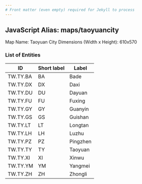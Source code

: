 ```yaml
---
# Front matter (even empty) required for Jekyll to process
---
```


## JavaScript Alias: maps/taoyuancity

Map Name: Taoyuan City
Dimensions (Width x Height): 610x570

### List of Entities

ID | Short label | Label
---|---|---|
TW.TY.BA|BA|Bade
TW.TY.DX|DX|Daxi
TW.TY.DU|DU|Dayuan
TW.TY.FU|FU|Fuxing
TW.TY.GY|GY|Guanyin
TW.TY.GS|GS|Guishan
TW.TY.LT|LT|Longtan
TW.TY.LH|LH|Luzhu
TW.TY.PZ|PZ|Pingzhen
TW.TY.TY|TY|Taoyuan
TW.TY.XI|XI|Xinwu
TW.TY.YM|YM|Yangmei
TW.TY.ZH|ZH|Zhongli